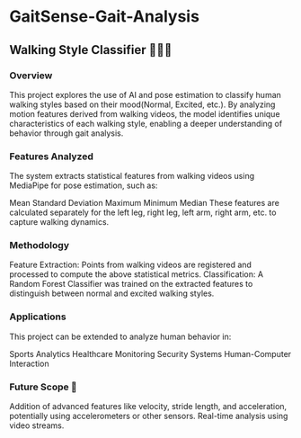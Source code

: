# GaitSense-Gait-Analysis
## Walking Style Classifier 🚶‍♂️✨
### Overview
This project explores the use of AI and pose estimation to classify human walking styles based on their mood(Normal, Excited, etc.). By analyzing motion features derived from walking videos, the model identifies unique characteristics of each walking style, enabling a deeper understanding of behavior through gait analysis.

### Features Analyzed
The system extracts statistical features from walking videos using MediaPipe for pose estimation, such as:

Mean
Standard Deviation
Maximum
Minimum
Median
These features are calculated separately for the left leg, right leg, left arm, right arm, etc. to capture walking dynamics.

### Methodology
Feature Extraction:
Points from walking videos are registered and processed to compute the above statistical metrics.
Classification:
A Random Forest Classifier was trained on the extracted features to distinguish between normal and excited walking styles.

### Applications
This project can be extended to analyze human behavior in:

Sports Analytics
Healthcare Monitoring
Security Systems
Human-Computer Interaction

### Future Scope 🚀

Addition of advanced features like velocity, stride length, and acceleration, potentially using accelerometers or other sensors.
Real-time analysis using video streams.
